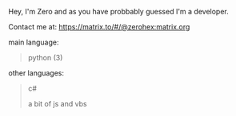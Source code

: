 Hey, I'm Zero and as you have probbably guessed I'm a developer.

Contact me at:
https://matrix.to/#/@zerohex:matrix.org

main language:
> python (3)

other languages:
> c# 
> 
> a bit of js and vbs
